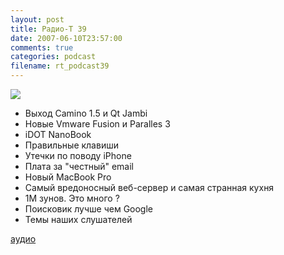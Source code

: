 ```yaml
---
layout: post
title: Радио-T 39
date: 2007-06-10T23:57:00
comments: true
categories: podcast
filename: rt_podcast39
---
```

![](https://radio-t.com/images/radio-t/rt39.jpg)


- Выход Camino 1.5 и Qt Jambi
- Новые Vmware Fusion и Paralles 3
- iDOT NanoBook
- Правильные клавиши
- Утечки по поводу iPhone
- Плата за "честный" email
- Новый MacBook Pro
- Самый вредоносный веб-сервер и самая странная кухня
- 1М зунов. Это много ?
- Поисковик лучше чем Google
- Темы наших слушателей

[аудио](http://cdn.radio-t.com/rt_podcast39.mp3)
<audio src="http://cdn.radio-t.com/rt_podcast39.mp3" preload="none"></audio>

